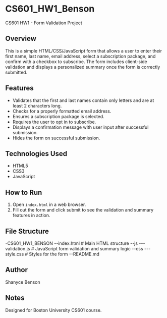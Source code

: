 # CS601_HW1_Benson
CS601 HW1 - Form Validation Project

## Overview
This is a simple HTML/CSS/JavaScript form that allows a user to enter their first name, last name, email address, select a subscription package, and confirm with a checkbox to subscribe. The form includes client-side validation and displays a personalized summary once the form is correctly submitted.

## Features
- Validates that the first and last names contain only letters and are at least 2 characters long.
- Checks for a properly formatted email address.
- Ensures a subscription package is selected.
- Requires the user to opt in to subscribe.
- Displays a confirmation message with user input after successful submission.
- Hides the form on successful submission.

## Technologies Used
- HTML5
- CSS3
- JavaScript

## How to Run
1. Open `index.html` in a web browser.
2. Fill out the form and click submit to see the validation and summary features in action.

## File Structure
-CS601_HW1_BENSON
--index.html # Main HTML structure 
--js
---validation.js # JavaScript form validation and summary logic
--css
---style.css # Styles for the form
--README.md

## Author
Shanyce Benson

## Notes
Designed for Boston University CS601 course.

